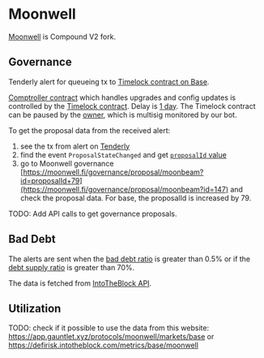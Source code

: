 # Moonwell

[Moonwell](https://moonwell.fi/) is Compound V2 fork.

## Governance

Tenderly alert for queueing tx to [Timelock contract on Base](https://dashboard.tenderly.co/yearn/sam/alerts/rules/41361042-facb-4d5d-b4a5-ddd1323e0602).

[Comptroller contract](https://docs.moonwell.fi/moonwell/developers/comptroller) which handles upgrades and config updates is controlled by the [Timelock contract](https://basescan.org/address/0xfbb21d0380bee3312b33c4353c8936a0f13ef26c#readProxyContract#F2). Delay is [1 day](https://basescan.org/address/0x8b621804a7637b781e2BbD58e256a591F2dF7d51#readContract#F10). The Timelock contract can be paused by the [owner](https://basescan.org/address/0x8b621804a7637b781e2BbD58e256a591F2dF7d51#readContract#F7), which is multisig monitored by our bot.

To get the proposal data from the received alert:

1. see the tx from alert on [Tenderly](https://dashboard.tenderly.co/yearn/sam/tx/base/0x43f11101683eb6d58d346cc0f1c810f66abd1979539b0b54170904e5af64a310)
2. find the event `ProposalStateChanged` and get [`proposalId` value](https://basescan.org/tx/0x43f11101683eb6d58d346cc0f1c810f66abd1979539b0b54170904e5af64a310#eventlog)
3. go to Moonwell governance [https://moonwell.fi/governance/proposal/moonbeam?id=proposalId+79](https://moonwell.fi/governance/proposal/moonbeam?id=147) and check the proposal data. For base, the proposalId is increased by 79.

TODO: Add API calls to get governance proposals.

## Bad Debt

The alerts are sent when the [bad debt ratio](bad_debt.py#L65) is greater than 0.5% or if the [debt supply ratio](bad_debt.py#L66) is greater than 70%.

The data is fetched from [IntoTheBlock API](https://defirisk.intotheblock.com/metrics/base/moonwell).

## Utilization

TODO: check if it possible to use the data from this website: https://app.gauntlet.xyz/protocols/moonwell/markets/base or https://defirisk.intotheblock.com/metrics/base/moonwell
